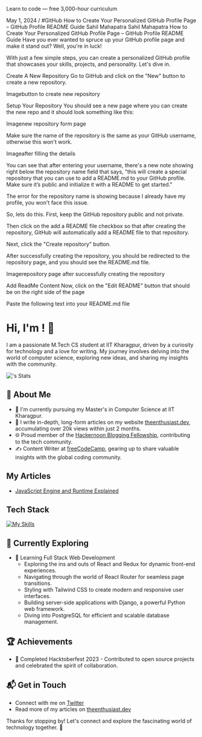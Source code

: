 Learn to code — free 3,000-hour curriculum

May 1, 2024
/
#GitHub
How to Create Your Personalized GitHub Profile Page – GitHub Profile README Guide
Sahil Mahapatra
Sahil Mahapatra
How to Create Your Personalized  GitHub Profile Page – GitHub Profile README Guide
Have you ever wanted to spruce up your GitHub profile page and make it stand out? Well, you're in luck!

With just a few simple steps, you can create a personalized GitHub profile that showcases your skills, projects, and personality. Let's dive in.

Create A New Repository
Go to GitHub and click on the "New" button to create a new repository.

Imagebutton to create new repository

Setup Your Repository
You should see a new page where you can create the new repo and it should look something like this:

Imagenew repository form page

Make sure the name of the repository is the same as your GitHub username, otherwise this won't work.

Imageafter filling the details

You can see that after entering your username, there's a new note showing right below the repository name field that says, "this will create a special repository that you can use to add a README.md to your GitHub profile. Make sure it’s public and initialize it with a README to get started."

The error for the repository name is showing because I already have my profile, you won't face this issue.

So, lets do this. First, keep the GitHub repository public and not private.

Then click on the add a README file checkbox so that after creating the repository, GitHub will automatically add a README file to that repository.

Next, click the "Create repository" button.

After successfully creating the repository, you should be redirected to the repository page, and you should see the README.md file.

Imagerepository page after successfully creating the repository

Add ReadMe Content
Now, click on the "Edit README" button that should be on the right side of the page

Paste the following text into your README.md file

# Hi, I'm <YOUR NAME>! 👋

I am a passionate M.Tech CS student at IIT Kharagpur, driven by a curiosity for technology and a love for writing. My journey involves delving into the world of computer science, exploring new ideas, and sharing my insights with the community.

![<username>'s Stats](https://github-readme-stats.vercel.app/api?username=<username>&theme=vue-dark&show_icons=true&hide_border=true&count_private=true)

## 🚀 About Me

- 🔭 I'm currently pursuing my Master's in Computer Science at IIT Kharagpur.
- 📝 I write in-depth, long-form articles on my website [theenthusiast.dev](https://theenthusiast.dev), accumulating over 20k views within just 2 months.
- 🌐 Proud member of the [Hackernoon Blogging Fellowship](https://hackernoon.com/), contributing to the tech community.
- ✍️ Content Writer at [freeCodeCamp](https://www.freecodecamp.org/), gearing up to share valuable insights with the global coding community.

## My Articles
- [JavaScript Engine and Runtime Explained](https://www.freecodecamp.org/news/javascript-engine-and-runtime-explained/)


## Tech Stack
[![My Skills](https://skillicons.dev/icons?i=js,html,css,wasm)](https://skillicons.dev)

## 🌱 Currently Exploring

- 🚀 Learning Full Stack Web Development
  - Exploring the ins and outs of React and Redux for dynamic front-end experiences.
  - Navigating through the world of React Router for seamless page transitions.
  - Styling with Tailwind CSS to create modern and responsive user interfaces.
  - Building server-side applications with Django, a powerful Python web framework.
  - Diving into PostgreSQL for efficient and scalable database management.

 ## 🏆 Achievements

- 🌟 Completed Hacktoberfest 2023 - Contributed to open source projects and celebrated the spirit of collaboration.


## 📬 Get in Touch

- Connect with me on [Twitter](https://twitter.com/introvertedbot)
- Read more of my articles on [theenthusiast.dev](https://theenthusiast.dev)

Thanks for stopping by! Let's connect and explore the fascinating world of technology together. 🚀



<!--

Here are some ideas to get you started:

- 🔭 I’m currently working on ...
- 🌱 I’m currently learning ...
- 👯 I’m looking to collaborate on ...
- 🤔 I’m looking for help with ...
- 💬 Ask me about ...
- 📫 How to reach me: ...
- 😄 Pronouns: ...
- ⚡ Fun fact: ...
-->
